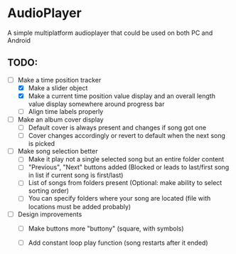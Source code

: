 # AudioPlayer
A simple multiplatform audioplayer that could be used on both PC and Android
## TODO:
-[ ] Make a time position tracker
    -[X] Make a slider object
    -[X] Make a current time position value display and an overall length value display somewhere around progress bar
    -[ ] Align time labels properly
-[ ] Make an album cover display
    -[ ] Default cover is always present and changes if song got one
    -[ ] Cover changes accordingly or revert to default when the next song is picked
-[ ] Make song selection better
    -[ ] Make it play not a single selected song but an entire folder content
    -[ ] "Previous", "Next" buttons added (Blocked or leads to last/first song in list if current song is first/last)
    -[ ] List of songs from folders present (Optional: make ability to select sorting order)
    -[ ] You can specify folders where your song are located (file with locations must be added probably)
-[ ] Design improvements
    -[ ] Make buttons more "buttony" (square, with symbols)
    -[ ] Add constant loop play function (song restarts after it ended)

